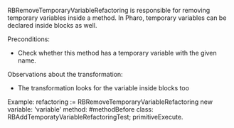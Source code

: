RBRemoveTemporaryVariableRefactoring is responsible for removing temporary variables inside a method. In Pharo, temporary variables can be declared inside blocks as well.

Preconditions:
- Check whether this method has a temporary variable with the given name.

Observations about the transformation:
- The transformation looks for the variable inside blocks too

Example: 
refactoring := RBRemoveTemporaryVariableRefactoring new
	variable: 'variable'
	method: #methodBefore
	class: RBAddTemporatyVariableRefactoringTest;
	primitiveExecute.